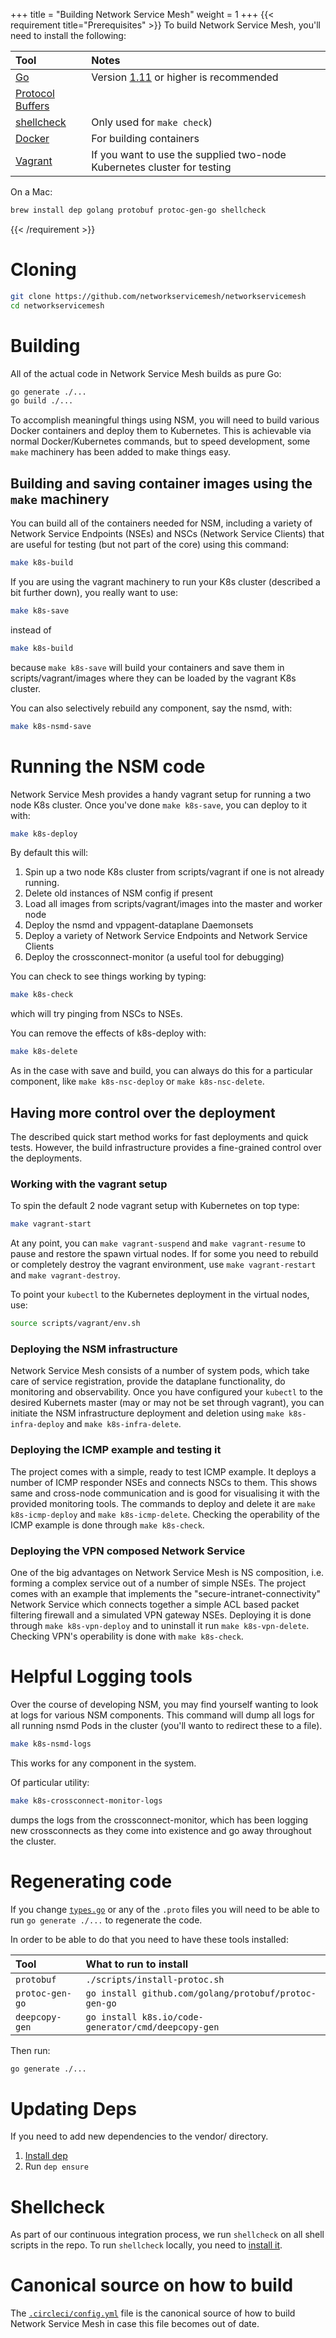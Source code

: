 +++
title = "Building Network Service Mesh"
weight = 1
+++
{{< requirement title="Prerequisites" >}}
To build Network Service Mesh, you'll need to install the following:

Tool | Notes
:----|:-----
[Go](https://golang.org) | Version [1.11](https://golang.org/dl/) or higher is recommended
[Protocol Buffers](https://developers.google.com/protocol-buffers/) |
[shellcheck](https://www.shellcheck.net/) | Only used for `make check`)
[Docker](https://docker.com) | For building containers
[Vagrant](https://www.vagrantup.com/docs/installation/) | If you want to use the supplied two-node Kubernetes cluster for testing

On a Mac:

```bash
brew install dep golang protobuf protoc-gen-go shellcheck
```
{{< /requirement >}}

# Cloning

```bash
git clone https://github.com/networkservicemesh/networkservicemesh
cd networkservicemesh
```

# Building

All of the actual code in Network Service Mesh builds as pure Go:

```bash
go generate ./...
go build ./...
```

To accomplish meaningful things using NSM, you will need to build various Docker containers and deploy them to Kubernetes. This is achievable via normal Docker/Kubernetes commands, but to speed development, some `make` machinery has been added to make things easy.

## Building and saving container images using the `make` machinery

You can build all of the containers needed for NSM, including a variety of Network Service Endpoints (NSEs) and NSCs (Network Service Clients) that are useful for testing (but not part of the core) using this command:

```bash
make k8s-build
```

If you are using the vagrant machinery to run your K8s cluster (described a bit further down), you really want to use:

```bash
make k8s-save
```

instead of 

```bash
make k8s-build
```

because `make k8s-save` will build your containers and save them in scripts/vagrant/images where they can be loaded by the vagrant K8s cluster.

You can also selectively rebuild any component, say the nsmd, with:

```bash
make k8s-nsmd-save
```

# Running the NSM code

Network Service Mesh provides a handy vagrant setup for running a two node K8s cluster.  Once you've done `make k8s-save`, you can deploy to it with:

```bash
make k8s-deploy
```

By default this will:
1. Spin up a two node K8s cluster from scripts/vagrant if one is not already running.
2. Delete old instances of NSM config if present
3. Load all images from scripts/vagrant/images into the master and worker node
2. Deploy the nsmd and vppagent-dataplane Daemonsets
3. Deploy a variety of Network Service Endpoints and Network Service Clients
4. Deploy the crossconnect-monitor (a useful tool for debugging)

You can check to see things working by typing:

```bash
make k8s-check
```

which will try pinging from NSCs to NSEs.

You can remove the effects of k8s-deploy with:

```bash
make k8s-delete
```

As in the case with save and build, you can always do this for a particular component, like `make k8s-nsc-deploy` or `make k8s-nsc-delete`.

## Having more control over the deployment

The described quick start method works for fast deployments and quick tests. However, the build infrastructure provides a fine-grained control over the deployments.

### Working with the vagrant setup

To spin the default 2 node vagrant setup with Kubernetes on top type:

```bash
make vagrant-start
```

At any point, you can `make vagrant-suspend` and `make vagrant-resume` to pause and restore the spawn virtual nodes. If for some you need to rebuild or completely destroy the vagrant environment, use `make vagrant-restart` and `make vagrant-destroy`.

To point your `kubectl` to the Kubernetes deployment in the virtual nodes, use:

```bash
source scripts/vagrant/env.sh
```

### Deploying the NSM infrastructure

Network Service Mesh consists of a number of system pods, which take care of service registration, provide the dataplane functionality, do monitoring and observability. Once you have configured your `kubectl` to the desired Kubernets master (may or may not be set through vagrant), you can initiate the NSM infrastructure deployment and deletion using `make k8s-infra-deploy` and `make k8s-infra-delete`.

### Deploying the ICMP example and testing it

The project comes with a simple, ready to test ICMP example. It deploys a number of ICMP responder NSEs and connects NSCs to them. This shows same and cross-node communication and is good for visualising it with the provided monitoring tools.
The commands to deploy and delete it are `make k8s-icmp-deploy` and `make k8s-icmp-delete`. Checking the operability of the ICMP example is done through `make k8s-check`.

### Deploying the VPN composed Network Service

One of the big advantages on Network Service Mesh is NS composition, i.e. forming a complex service out of a number of simple NSEs. The project comes with an example that implements the "secure-intranet-connectivity" Network Service which connects together a simple ACL based packet filtering firewall and a simulated VPN gateway NSEs. Deploying it is done through `make k8s-vpn-deploy` and to uninstall it run `make k8s-vpn-delete`. Checking VPN's operability is done with `make k8s-check`.


# Helpful Logging tools

Over the course of developing NSM, you may find yourself wanting to look at logs for various NSM components. This command will dump all logs for all running nsmd Pods in the cluster (you'll wanto to redirect these to a file).

```bash
make k8s-nsmd-logs
```

This works for any component in the system.

Of particular utility:

```bash
make k8s-crossconnect-monitor-logs
```

dumps the logs from the crossconnect-monitor, which has been logging new crossconnects as they come into existence and go away throughout
the cluster.

# Regenerating code

If you change [`types.go`](https://github.com/networkservicemesh/networkservicemesh/blob/master/k8s/pkg/apis/networkservice/v1/types.go) or any of the `.proto` files you will need to be able to run `go generate ./...` to regenerate the code.

In order to be able to do that you need to have these tools installed:

Tool | What to run to install
:----|:----------------------
`protobuf` | `./scripts/install-protoc.sh`
`protoc-gen-go` | `go install github.com/golang/protobuf/protoc-gen-go`
`deepcopy-gen` | `go install k8s.io/code-generator/cmd/deepcopy-gen`

Then run:

```bash
go generate ./...
```

# Updating Deps

If you need to add new dependencies to the vendor/ directory.
1.  [Install dep](https://golang.github.io/dep/docs/installation.html)
2.  Run `dep ensure`

# Shellcheck

As part of our continuous integration process, we run `shellcheck` on all shell scripts in the repo.
To run `shellcheck` locally, you need to [install it](https://github.com/koalaman/shellcheck#installing).

# Canonical source on how to build

The [`.circleci/config.yml`](https://github.com/networkservicemesh/networkservicemesh/blob/master/.circleci/config.yml) file is the canonical source of how to build Network Service Mesh in case this file becomes out of date.
